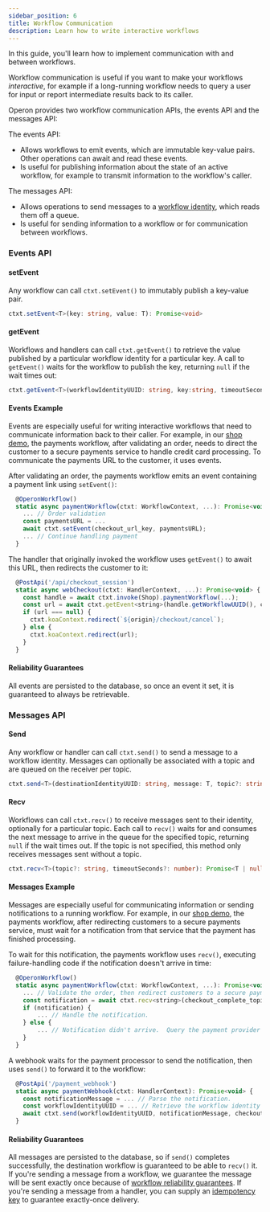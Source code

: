 ```yaml
---
sidebar_position: 6
title: Workflow Communication
description: Learn how to write interactive workflows
---
```


In this guide, you'll learn how to implement communication with and between workflows.

Workflow communication is useful if you want to make your workflows _interactive_, for example if a long-running workflow needs to query a user for input or report intermediate results back to its caller.

Operon provides two workflow communication APIs, the events API and the messages API:

The events API:
- Allows workflows to emit events, which are immutable key-value pairs.  Other operations can await and read these events.
- Is useful for publishing information about the state of an active workflow, for example to transmit information to the workflow's caller.

The messages API:
- Allows operations to send messages to a [workflow identity](./workflow-tutorial#workflow-identity), which reads them off a queue.
- Is useful for sending information to a workflow or for communication between workflows.

### Events API

#### setEvent

Any workflow can call `ctxt.setEvent()` to immutably publish a key-value pair.

```typescript
ctxt.setEvent<T>(key: string, value: T): Promise<void>
```

#### getEvent

Workflows and handlers can call `ctxt.getEvent()` to retrieve the value published by a particular workflow identity for a particular key.
A call to `getEvent()` waits for the workflow to publish the key, returning `null` if the wait times out:

```typescript
ctxt.getEvent<T>(workflowIdentityUUID: string, key:string, timeoutSeconds?: number);
```

#### Events Example

Events are especially useful for writing interactive workflows that need to communicate information back to their caller.
For example, in our [shop demo](..), the payments workflow, after validating an order, needs to direct the customer to a secure payments service to handle credit card processing.
To communicate the payments URL to the customer, it uses events.

After validating an order, the payments workflow emits an event containing a payment link using `setEvent()`:

```javascript
  @OperonWorkflow()
  static async paymentWorkflow(ctxt: WorkflowContext, ...): Promise<void> {
    ... // Order validation
    const paymentsURL = ...
    await ctxt.setEvent(checkout_url_key, paymentsURL);
    ... // Continue handling payment
  }
```

The handler that originally invoked the workflow uses `getEvent()` to await this URL, then redirects the customer to it:

```javascript
  @PostApi('/api/checkout_session')
  static async webCheckout(ctxt: HandlerContext, ...): Promise<void> {
    const handle = await ctxt.invoke(Shop).paymentWorkflow(...);
    const url = await ctxt.getEvent<string>(handle.getWorkflowUUID(), checkout_url_key);
    if (url === null) {
      ctxt.koaContext.redirect(`${origin}/checkout/cancel`);
    } else {
      ctxt.koaContext.redirect(url);
    }
  }
```

#### Reliability Guarantees

All events are persisted to the database, so once an event it set, it is guaranteed to always be retrievable.

### Messages API

#### Send

Any workflow or handler can call `ctxt.send()` to send a message to a workflow identity.
Messages can optionally be associated with a topic and are queued on the receiver per topic.

```typescript
ctxt.send<T>(destinationIdentityUUID: string, message: T, topic?: string): Promise<void>;
```

#### Recv

Workflows can call `ctxt.recv()` to receive messages sent to their identity, optionally for a particular topic.
Each call to `recv()` waits for and consumes the next message to arrive in the queue for the specified topic, returning `null` if the wait times out.
If the topic is not specified, this method only receives messages sent without a topic.

```typescript
ctxt.recv<T>(topic?: string, timeoutSeconds?: number): Promise<T | null>
```

#### Messages Example

Messages are especially useful for communicating information or sending notifications to a running workflow.
For example, in our [shop demo](..), the payments workflow, after redirecting customers to a secure payments service, must wait for a notification from that service that the payment has finished processing.

To wait for this notification, the payments workflow uses `recv()`, executing failure-handling code if the notification doesn't arrive in time:

```javascript
  @OperonWorkflow()
  static async paymentWorkflow(ctxt: WorkflowContext, ...): Promise<void> {
    ... // Validate the order, then redirect customers to a secure payments service.
    const notification = await ctxt.recv<string>(checkout_complete_topic, timeout);
    if (notification) {
        ... // Handle the notification.
    } else {
        ... // Notification didn't arrive.  Query the payment provider to learn the state of the payment.
    }
  }
```

A webhook waits for the payment processor to send the notification, then uses `send()` to forward it to the workflow:

```javascript
  @PostApi('/payment_webhook')
  static async paymentWebhook(ctxt: HandlerContext): Promise<void> {
    const notificationMessage = ... // Parse the notification.
    const workflowIdentityUUID = ... // Retrieve the workflow identity from notification metadata.
    await ctxt.send(workflowIdentityUUID, notificationMessage, checkout_complete_topic);
  }
  ```

#### Reliability Guarantees

All messages are persisted to the database, so if `send()` completes successfully, the destination workflow is guaranteed to be able to `recv()` it.
If you're sending a message from a workflow, we guarantee the message will be sent exactly once because of [workflow reliability guarantees](./workflow-tutorial#reliability-guarantees).
If you're sending a message from a handler, you can supply an [idempotency key](../api-reference/contexts#handlerctxtsenddestinationuuid-message-topic-idempotencykey) to guarantee exactly-once delivery.